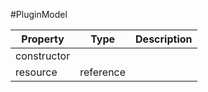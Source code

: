 #PluginModel

| Property |      Type     |  Description |
|----------|:-------------:|-------------:|
| constructor |  |              |
| resource | reference |              |
